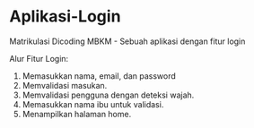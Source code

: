 # Aplikasi-Login
Matrikulasi Dicoding MBKM - Sebuah aplikasi dengan fitur login

Alur Fitur Login:
1. Memasukkan nama, email, dan password
2. Memvalidasi masukan.
3. Memvalidasi pengguna dengan deteksi wajah.
4. Memasukkan nama ibu untuk validasi.
5. Menampilkan halaman home.
